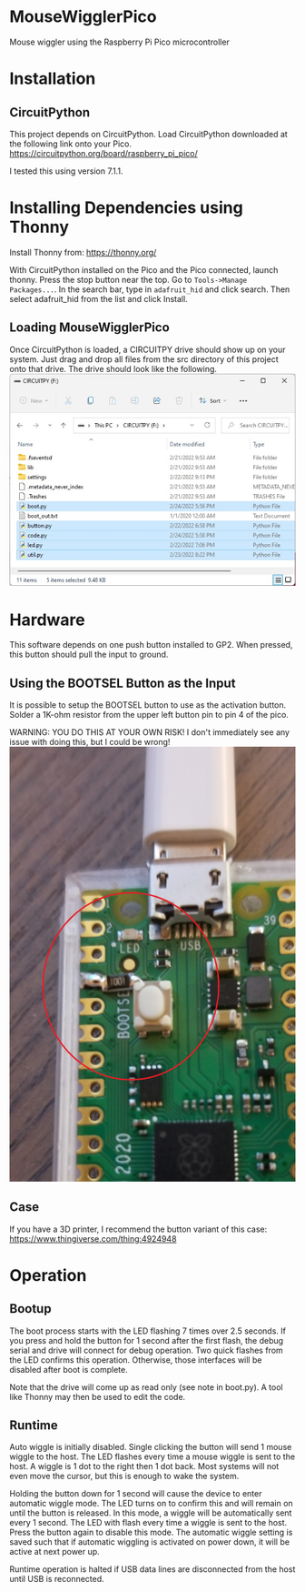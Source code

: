 # MouseWigglerPico
Mouse wiggler using the Raspberry Pi Pico microcontroller

# Installation

## CircuitPython

This project depends on CircuitPython. Load CircuitPython downloaded at the following link onto your Pico.
https://circuitpython.org/board/raspberry_pi_pico/

I tested this using version 7.1.1.

# Installing Dependencies using Thonny

Install Thonny from: https://thonny.org/

With CircuitPython installed on the Pico and the Pico connected, launch thonny. Press the stop button near the top. Go
to `Tools->Manage Packages...`. In the search bar, type in `adafruit_hid` and click search. Then select adafruit_hid
from the list and click Install.

## Loading MouseWigglerPico

Once CircuitPython is loaded, a CIRCUITPY drive should show up on your system. Just drag and drop all files from
the src directory of this project onto that drive. The drive should look like the following.
![button](CIRCUITPYTHON_drive.jpg?raw=true)

# Hardware

This software depends on one push button installed to GP2. When pressed, this button should pull the input to ground.

## Using the BOOTSEL Button as the Input

It is possible to setup the BOOTSEL button to use as the activation button. Solder a 1K-ohm resistor from the upper
left button pin to pin 4 of the pico.

WARNING: YOU DO THIS AT YOUR OWN RISK! I don't immediately see any issue with doing this, but I could be wrong!
![button](button.jpg?raw=true)

## Case

If you have a 3D printer, I recommend the button variant of this case: https://www.thingiverse.com/thing:4924948

# Operation

## Bootup

The boot process starts with the LED flashing 7 times over 2.5 seconds. If you press and hold the button for 1 second
after the first flash, the debug serial and drive will connect for debug operation. Two quick flashes from the LED 
confirms this operation. Otherwise, those interfaces will be disabled after boot is complete.

Note that the drive will come up as read only (see note in boot.py). A tool like Thonny may then be used to edit the
code.

## Runtime

Auto wiggle is initially disabled. Single clicking the button will send 1 mouse wiggle to the host. The LED flashes
every time a mouse wiggle is sent to the host. A wiggle is 1 dot to the right then 1 dot back. Most systems will not
even move the cursor, but this is enough to wake the system. 

Holding the button down for 1 second will cause the device to enter automatic wiggle mode. The LED turns on to confirm
this and will remain on until the button is released. In this mode, a wiggle will be automatically sent every 1 second.
The LED with flash every time a wiggle is sent to the host. Press the button again to disable this mode. The automatic
wiggle setting is saved such that if automatic wiggling is activated on power down, it will be active at next power up.

Runtime operation is halted if USB data lines are disconnected from the host until USB is reconnected.
